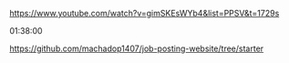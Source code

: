 https://www.youtube.com/watch?v=gimSKEsWYb4&list=PPSV&t=1729s

01:38:00


https://github.com/machadop1407/job-posting-website/tree/starter